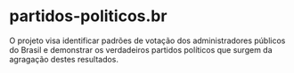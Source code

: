 partidos-politicos.br
=====================

O projeto visa identificar padrões de votação dos administradores públicos do Brasil e demonstrar os verdadeiros partidos políticos que surgem da agragação destes resultados.
